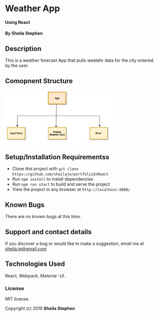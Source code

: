 # Weather App

#### Using React

#### By Sheila Stephen

## Description

This is a weather forecast App that pulls weatehr data for the city entered by the user.

## Comopnent Structure

<img src="src/components/assets/images/Component-structure.jpeg" width="350" title="Component Structure">

## Setup/Installation Requirementss

* Clone this project with `git clone https://github.com/sheilaje/portfolioInReact`
* Run `npm install` to install dependencies
* Run `npm run start` to build and serve the project
* View the project in any browser at `http://localhost:8080/`

## Known Bugs

There are no known bugs at this time.

## Support and contact details

If you discover a bug or would like to make a suggestion, email me at sheila.je@gmail.com

## Technologies Used

React, Webpack, Material -UI.

### License

MIT license.

Copyright (c) 2019 **Sheila Stephen**
